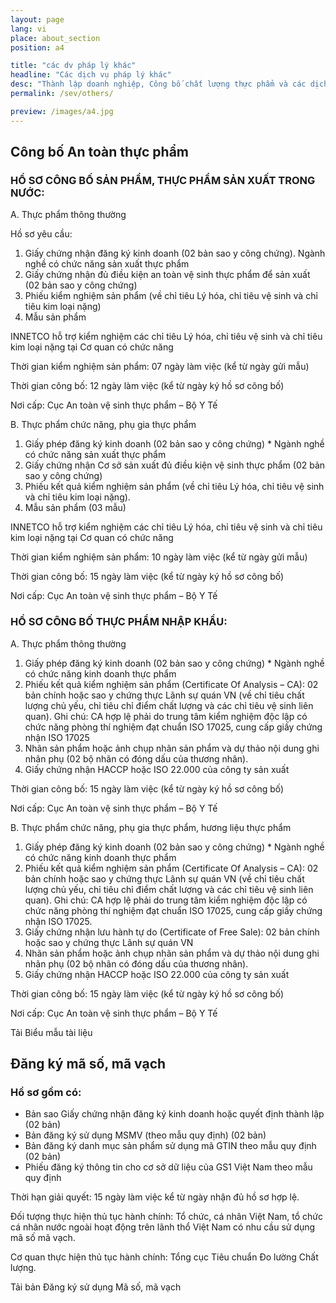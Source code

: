 ```yaml
---
layout: page
lang: vi
place: about_section
position: a4

title: "các dv pháp lý khác"
headline: "Các dịch vụ pháp lý khác"
desc: "Thành lập doanh nghiệp, Công bố chất lượng thực phẩm và các dịch vụ khác..."
permalink: /sev/others/

preview: /images/a4.jpg
---
```


## Công bố An toàn thực phẩm

### HỒ SƠ CÔNG BỐ SẢN PHẨM, THỰC PHẨM SẢN XUẤT TRONG NƯỚC:
A. Thực phẩm thông thường

Hồ sơ yêu cầu: 

1. Giấy chứng nhận đăng ký kinh doanh (02 bản sao y công chứng). Ngành nghề có chức năng sản xuất thực phẩm
2. Giấy chứng nhận đủ điều kiện an toàn vệ sinh thực phẩm để sản xuất (02 bản sao y công chứng) 
3. Phiếu kiểm nghiệm sản phẩm (về chỉ tiêu Lý hóa, chỉ tiêu vệ sinh và chỉ tiêu kim loại nặng)
4. Mẫu sản phẩm

INNETCO  hỗ trợ kiểm nghiệm các chỉ tiêu Lý hóa, chỉ tiêu vệ sinh và chỉ tiêu kim loại nặng tại Cơ quan có chức năng

Thời gian kiểm nghiệm sản phẩm: 07 ngày làm việc (kể từ ngày gửi mẫu)

Thời gian công bố: 12 ngày làm việc (kể từ ngày ký hồ sơ công bố)

Nơi cấp: Cục An toàn vệ sinh thực phẩm – Bộ Y Tế

B. Thực phẩm chức năng, phụ gia thực phẩm

1. Giấy phép đăng ký kinh doanh (02 bản sao y công chứng) * Ngành nghề có chức năng sản xuất thực phẩm
2. Giấy chứng nhận Cơ sở sản xuất đủ điều kiện vệ sinh thực phẩm (02 bản sao y công chứng)
3. Phiếu kết quả kiểm nghiệm sản phẩm (về chỉ tiêu Lý hóa, chỉ tiêu vệ sinh và chỉ tiêu kim loại nặng).
4. Mẫu sản phẩm (03 mẫu)
 
INNETCO  hỗ trợ kiểm nghiệm các chỉ tiêu Lý hóa, chỉ tiêu vệ sinh và chỉ tiêu kim loại nặng tại Cơ quan có chức năng

Thời gian kiểm nghiệm sản phẩm: 10 ngày làm việc (kể từ ngày gửi mẫu)

Thời gian công bố: 15 ngày làm việc (kể từ ngày ký hồ sơ công bố)

Nơi cấp: Cục An toàn vệ sinh thực phẩm  – Bộ Y Tế
 
### HỒ SƠ CÔNG BỐ THỰC PHẨM NHẬP KHẨU:

A. Thực phẩm thông thường

1. Giấy phép đăng ký kinh doanh (02 bản sao y công chứng) * Ngành nghề có chức năng kinh doanh thực phẩm
2. Phiếu kết quả kiểm nghiệm sản phẩm (Certificate Of Analysis – CA): 02 bản chính hoặc sao y chứng thực Lãnh sự quán VN (về chỉ tiêu chất lượng chủ yếu, chỉ tiêu chỉ điểm chất lượng và các chỉ tiêu vệ sinh liên quan). Ghi chú: CA hợp lệ phải do trung tâm kiểm nghiệm độc lập có chức năng phòng thí nghiệm đạt chuẩn ISO 17025, cung cấp giấy chứng nhận ISO 17025
3. Nhãn sản phẩm hoặc ảnh chụp nhãn sản phẩm và dự thảo nội dung ghi nhãn phụ (02 bộ nhãn có đóng dấu của thương nhân).
4. Giấy chứng nhận HACCP hoặc ISO 22.000 của công ty sản xuất

Thời gian công bố: 15 ngày làm việc (kể từ ngày ký hồ sơ công bố)

Nơi cấp: Cục An toàn vệ sinh thực phẩm – Bộ Y Tế

B. Thực phẩm chức năng, phụ gia thực phẩm, hương liệu thực phẩm

1. Giấy phép đăng ký kinh doanh (02 bản sao y công chứng) * Ngành nghề có chức năng kinh doanh thực phẩm
2. Phiếu kết quả kiểm nghiệm sản phẩm (Certificate Of Analysis – CA): 02 bản chính hoặc sao y chứng thực Lãnh sự quán VN (về chỉ tiêu chất lượng chủ yếu, chỉ tiêu chỉ điểm chất lượng và các chỉ tiêu vệ sinh liên quan). Ghi chú: CA hợp lệ phải do trung tâm kiểm nghiệm độc lập có chức năng phòng thí nghiệm đạt chuẩn ISO 17025, cung cấp giấy chứng nhận ISO 17025.
3. Giấy chứng nhận lưu hành tự do (Certificate of Free Sale): 02 bản chính hoặc sao y chứng thực Lãnh sự quán VN
4. Nhãn sản phẩm hoặc ảnh chụp nhãn sản phẩm và dự thảo nội dung ghi nhãn phụ (02 bộ nhãn có đóng dấu của thương nhân).
5. Giấy chứng nhận HACCP hoặc ISO 22.000 của công ty sản xuất

Thời gian công bố: 15 ngày làm việc (kể từ ngày ký hồ sơ công bố)

Nơi cấp: Cục An toàn vệ sinh thực phẩm – Bộ Y Tế

Tải Biểu mẫu tài liệu

## Đăng ký mã số, mã vạch

### Hồ sơ gồm có:
- Bản sao Giấy chứng nhận đăng ký kinh doanh hoặc quyết định thành lập (02 bản)
- Bản đăng ký sử dụng MSMV (theo mẫu quy định) (02 bản)
- Bản đăng ký danh mục sản phẩm sử dụng mã GTIN theo mẫu quy định (02 bản)
- Phiếu đăng ký thông tin cho cơ sở dữ liệu của GS1 Việt Nam theo mẫu quy định

Thời hạn giải quyết: 15 ngày làm việc kể từ ngày nhận đủ hồ sơ hợp lệ.
 
Đối tượng thực hiện thủ tục hành chính: Tổ chức, cá nhân Việt Nam, tổ chức cá nhân nước ngoài hoạt động trên lãnh thổ Việt Nam có nhu cầu sử dụng mã số mã vạch.

Cơ quan thực hiện thủ tục hành chính: Tổng cục Tiêu chuẩn Đo lường Chất lượng.

Tải bản Đăng ký sử dụng Mã số, mã vạch
